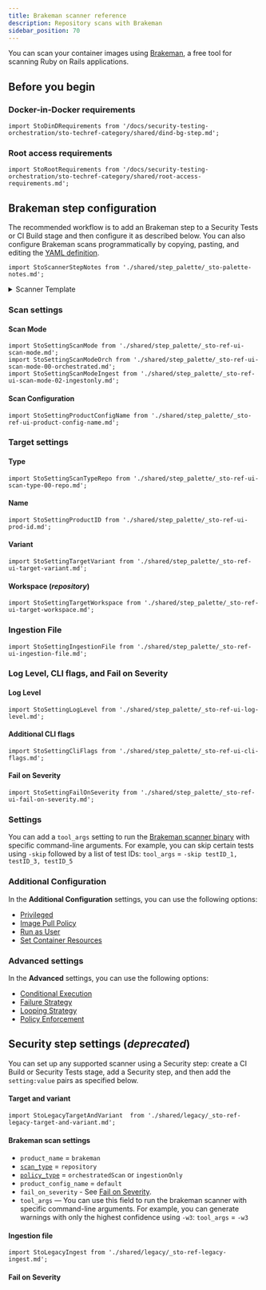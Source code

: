 ```yaml
---
title: Brakeman scanner reference
description: Repository scans with Brakeman
sidebar_position: 70
---
```


You can scan your container images using [Brakeman](https://brakemanscanner.org/), a free tool for scanning Ruby on Rails applications. 


## Before you begin

### Docker-in-Docker requirements


```mdx-code-block
import StoDinDRequirements from '/docs/security-testing-orchestration/sto-techref-category/shared/dind-bg-step.md';
```

<StoDinDRequirements />


### Root access requirements 

```mdx-code-block
import StoRootRequirements from '/docs/security-testing-orchestration/sto-techref-category/shared/root-access-requirements.md';
```

<StoRootRequirements />

## Brakeman step configuration

The recommended workflow is to add an Brakeman step to a Security Tests or CI Build stage and then configure it as described below. You can also configure Brakeman scans programmatically by copying, pasting, and editing the [YAML definition](#yaml-configuration). 

```mdx-code-block
import StoScannerStepNotes from './shared/step_palette/_sto-palette-notes.md';
```

<StoScannerStepNotes />

<details>
    <summary>Scanner Template</summary>

![](static/step-palette-00.png) 

</details>

### Scan settings

#### Scan Mode

```mdx-code-block
import StoSettingScanMode from './shared/step_palette/_sto-ref-ui-scan-mode.md';
import StoSettingScanModeOrch from './shared/step_palette/_sto-ref-ui-scan-mode-00-orchestrated.md';
import StoSettingScanModeIngest from './shared/step_palette/_sto-ref-ui-scan-mode-02-ingestonly.md';
```

<StoSettingScanMode />
<StoSettingScanModeOrch />
<StoSettingScanModeIngest />

<!-- ============================================================================= -->
<a name="scan-config"></a>

#### Scan Configuration

```mdx-code-block
import StoSettingProductConfigName from './shared/step_palette/_sto-ref-ui-product-config-name.md';
```

<StoSettingProductConfigName />


### Target settings


<!-- ============================================================================= -->
<a name="target-type"></a>

#### Type

```mdx-code-block
import StoSettingScanTypeRepo from './shared/step_palette/_sto-ref-ui-scan-type-00-repo.md';
```


<StoSettingScanTypeRepo />


<!-- ============================================================================= -->
<a name="target-name"></a>

#### Name 

```mdx-code-block
import StoSettingProductID from './shared/step_palette/_sto-ref-ui-prod-id.md';
```

<StoSettingProductID />

<!-- ============================================================================= -->
<a name="target-variant"></a>

#### Variant

```mdx-code-block
import StoSettingTargetVariant from './shared/step_palette/_sto-ref-ui-target-variant.md';
```

<StoSettingTargetVariant  />

<!-- ============================================================================= -->
<a name="target-workspace"></a>

#### Workspace (_repository_)

```mdx-code-block
import StoSettingTargetWorkspace from './shared/step_palette/_sto-ref-ui-target-workspace.md';
```

<StoSettingTargetWorkspace  />



### Ingestion File

```mdx-code-block
import StoSettingIngestionFile from './shared/step_palette/_sto-ref-ui-ingestion-file.md';
```

<StoSettingIngestionFile  />




### Log Level, CLI flags, and Fail on Severity

<a name="log-level"></a>

#### Log Level

```mdx-code-block
import StoSettingLogLevel from './shared/step_palette/_sto-ref-ui-log-level.md';
```

<StoSettingLogLevel />

<a name="cli-flags"></a>

#### Additional CLI flags

```mdx-code-block
import StoSettingCliFlags from './shared/step_palette/_sto-ref-ui-cli-flags.md';
```

<StoSettingCliFlags />

<a name="fail-on-severity"></a>


#### Fail on Severity

```mdx-code-block
import StoSettingFailOnSeverity from './shared/step_palette/_sto-ref-ui-fail-on-severity.md';
```
<StoSettingFailOnSeverity />

### Settings

You can add a `tool_args` setting to run the [Brakeman scanner binary](https://pypi.org/project/Brakeman/1.0.1/) with specific command-line arguments. For example, you can skip certain tests using  `-skip` followed by a list of test IDs: `tool_args` = `-skip testID_1, testID_3, testID_5`


### Additional Configuration

In the **Additional Configuration** settings, you can use the following options:

* [Privileged](/docs/continuous-integration/ci-technical-reference/background-step-settings/#privileged)
* [Image Pull Policy](/docs/continuous-integration/ci-technical-reference/background-step-settings/#image-pull-policy)
* [Run as User](/docs/continuous-integration/ci-technical-reference/background-step-settings/#run-as-user)
* [Set Container Resources](/docs/continuous-integration/ci-technical-reference/background-step-settings/#set-container-resources)


### Advanced settings

In the **Advanced** settings, you can use the following options:

* [Conditional Execution](/docs/platform/pipelines/w_pipeline-steps-reference/step-skip-condition-settings/)
* [Failure Strategy](/docs/platform/pipelines/w_pipeline-steps-reference/step-failure-strategy-settings/)
* [Looping Strategy](/docs/platform/pipelines/looping-strategies-matrix-repeat-and-parallelism/)
* [Policy Enforcement](/docs/platform/Governance/Policy-as-code/harness-governance-overview)

## Security step settings (*deprecated*)


You can set up any supported scanner using a Security step: create a CI Build or Security Tests stage, add a Security step, and then add the `setting:value` pairs as specified below.

#### Target and variant

```mdx-code-block
import StoLegacyTargetAndVariant  from './shared/legacy/_sto-ref-legacy-target-and-variant.md';
```

<StoLegacyTargetAndVariant />

#### Brakeman scan settings

* `product_name` = `brakeman`
* [`scan_type`](/docs/security-testing-orchestration/sto-techref-category/security-step-settings-reference#scanner-categories) = `repository`
* [`policy_type`](/docs/security-testing-orchestration/sto-techref-category/security-step-settings-reference#data-ingestion-methods) = `orchestratedScan` or `ingestionOnly`
* `product_config_name` = `default`
* `fail_on_severity` - See [Fail on Severity](#fail-on-severity).
* `tool_args` — You can use this field to run the brakeman scanner with specific command-line arguments. For example, you can generate warnings with only the highest confidence using `-w3`: `tool_args` = `-w3`

#### Ingestion file

```mdx-code-block
import StoLegacyIngest from './shared/legacy/_sto-ref-legacy-ingest.md';
```

<StoLegacyIngest />


#### Fail on Severity

<StoSettingFailOnSeverity />


